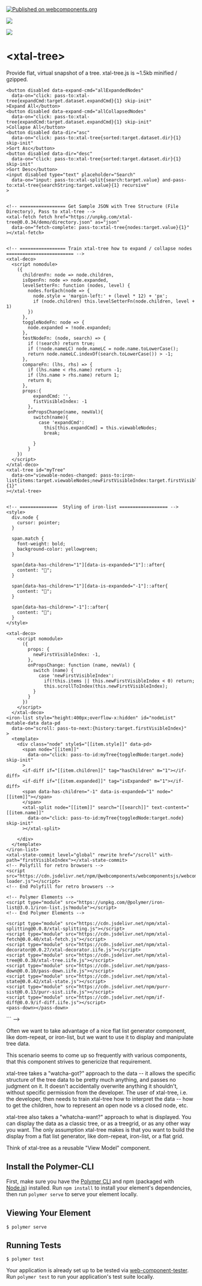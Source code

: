 [![Published on webcomponents.org](https://img.shields.io/badge/webcomponents.org-published-blue.svg)](https://www.webcomponents.org/element/bahrus/xtal-tree)

<a href="https://nodei.co/npm/xtal-tree/"><img src="https://nodei.co/npm/xtal-tree.png"></a>

<img src="http://img.badgesize.io/https://unpkg.com/xtal-tree@0.0.34/build/ES6/xtal-tree.iife.js?compression=gzip">

# \<xtal-tree\>

Provide flat, virtual snapshot of a tree.  xtal-tree.js is ~1.5kb minified / gzipped.

<!--
```
<custom-element-demo>
  <template>
  <div data-pd>
    <xtal-state-parse level="global" parse="location.href" with-url-pattern="id=(?<storeId>[a-z0-9-]*)" 
      data-on="no-match: pass-to:purr-sist{create:target.dataset.noMatch}"
    ></xtal-state-parse>
    <xtal-state-watch level="global" watch data-on="history-changed: pass-to:purr-sist{storeId:target.history.storeId}"></xtal-state-watch>
    <purr-sist persist data-on="value-changed: pass-to-next:{input:target.value}
            store-id-changed: pass-to:xtal-state-commit{url:target.storeId;history:target.storeId}
    "></purr-sist>    
    <xtal-state-watch watch level="global" 
      data-on="history-changed: 
                pass-to:xtal-tree{firstVisibleIndex:target.history.firstVisibleIndex}
              "
    ></xtal-state-watch>
    <h3>Basic xtal-tree demo</h3>
   
    <!--   Expand All / Collapse All / Sort  / Search Buttons -->
    
    <button disabled data-expand-cmd="allExpandedNodes"
      data-on="click: pass-to:xtal-tree{expandCmd:target.dataset.expandCmd}{1} skip-init"
    >Expand All</button>
    <button disabled data-expand-cmd="allCollapsedNodes"
      data-on="click: pass-to:xtal-tree{expandCmd:target.dataset.expandCmd}{1} skip-init"
    >Collapse All</button>
    <button disabled data-dir="asc"
      data-on="click: pass-to:xtal-tree{sorted:target.dataset.dir}{1} skip-init"
    >Sort Asc</button>
    <button disabled data-dir="desc"
      data-on="click: pass-to:xtal-tree{sorted:target.dataset.dir}{1} skip-init"
    >Sort Desc</button>
    <input disabled type="text" placeholder="Search"
      data-on="input: pass-to:xtal-split{search:target.value} and-pass-to:xtal-tree{searchString:target.value}{1} recursive"
    >
    

    <!-- ================= Get Sample JSON with Tree Structure (File Directory), Pass to xtal-tree -->
    <xtal-fetch fetch href="https://unpkg.com/xtal-tree@0.0.34/demo/directory.json" as="json"
      data-on="fetch-complete: pass-to:xtal-tree{nodes:target.value}{1}"
    ></xtal-fetch>
    

    <!-- ================= Train xtal-tree how to expand / collapse nodes ========================= -->
    <xtal-deco>
      <script nomodule>
        ({
          childrenFn: node => node.children,
          isOpenFn: node => node.expanded,
          levelSetterFn: function (nodes, level) {
            nodes.forEach(node => {
              node.style = 'margin-left:' + (level * 12) + 'px';
              if (node.children) this.levelSetterFn(node.children, level + 1)
            })
          },
          toggleNodeFn: node => {
            node.expanded = !node.expanded;
          },
          testNodeFn: (node, search) => {
            if (!search) return true;
            if (!node.nameLC) node.nameLC = node.name.toLowerCase();
            return node.nameLC.indexOf(search.toLowerCase()) > -1;
          },
          compareFn: (lhs, rhs) => {
            if (lhs.name < rhs.name) return -1;
            if (lhs.name > rhs.name) return 1;
            return 0;
          },
          props:{
              expandCmd: '',
              fistVisibleIndex: -1
            },
            onPropsChange(name, newVal){
              switch(name){
                case 'expandCmd':
                  this[this.expandCmd] = this.viewableNodes;
                  break;
                  
              }
            }
        })
      </script>
    </xtal-deco>
    <xtal-tree id="myTree"
      data-on="viewable-nodes-changed: pass-to:iron-list{items:target.viewableNodes;newFirstVisibleIndex:target.firstVisibleIndex}{1}"
    ></xtal-tree>
    

    <!-- ==============  Styling of iron-list ================== -->
    <style>
      div.node {
        cursor: pointer;
      }

      span.match {
        font-weight: bold;
        background-color: yellowgreen;
      }

      span[data-has-children="1"][data-is-expanded="1"]::after{
        content: "📖";
      }

      span[data-has-children="1"][data-is-expanded="-1"]::after{
        content: "📕";
      }

      span[data-has-children="-1"]::after{
        content: "📝";
      }
    </style>
    
    <xtal-deco>
        <script nomodule>
          ({
            props: {
              newFirstVisibleIndex: -1,
            },
            onPropsChange: function (name, newVal) {
              switch (name) {
                case 'newFirstVisibleIndex':
                  if(!this.items || this.newFirstVisibleIndex < 0) return;
                  this.scrollToIndex(this.newFirstVisibleIndex);
              }
            }
          })
        </script>
      </xtal-deco>
    <iron-list style="height:400px;overflow-x:hidden" id="nodeList" mutable-data data-pd
      data-on="scroll: pass-to-next:{history:target.firstVisibleIndex}"
    >
      <template>
        <div class="node" style$="[[item.style]]" data-pd>
          <span node="[[item]]"
            data-on="click: pass-to-id:myTree{toggledNode:target.node} skip-init"
          >
          <if-diff if="[[item.children]]" tag="hasChildren" m="1"></if-diff>
          <if-diff if="[[item.expanded]]" tag="isExpanded" m="1"></if-diff>
          <span data-has-children="-1" data-is-expanded="1" node="[[item]]"></span>
          </span>
          <xtal-split node="[[item]]" search="[[search]]" text-content="[[item.name]]"
            data-on="click: pass-to-id:myTree{toggledNode:target.node} skip-init"
          ></xtal-split>
          
        </div>
      </template>
    </iron-list>
    <xtal-state-commit level="global" rewrite href="/scroll" with-path="firstVisibleIndex"></xtal-state-commit>
    <!-- Polyfill for retro browsers -->
    <script src="https://cdn.jsdelivr.net/npm/@webcomponents/webcomponentsjs/webcomponents-loader.js"></script>
    <!-- End Polyfill for retro browsers -->

    <!-- Polymer Elements -->
    <script type="module" src="https://unpkg.com/@polymer/iron-list@3.0.1/iron-list.js?module"></script>
    <!-- End Polymer Elements -->

    <script type="module" src="https://cdn.jsdelivr.net/npm/xtal-splitting@0.0.8/xtal-splitting.js"></script>
    <script type="module" src="https://cdn.jsdelivr.net/npm/xtal-fetch@0.0.40/xtal-fetch.js"></script>
    <script type="module" src="https://cdn.jsdelivr.net/npm/xtal-decorator@0.0.27/xtal-decorator.iife.js"></script>
    <script type="module" src="https://cdn.jsdelivr.net/npm/xtal-tree@0.0.38/xtal-tree.iife.js"></script>
    <script type="module" src="https://cdn.jsdelivr.net/npm/pass-down@0.0.10/pass-down.iife.js"></script>
    <script type="module" src="https://cdn.jsdelivr.net/npm/xtal-state@0.0.42/xtal-state.js"></script>
    <script type="module" src="https://cdn.jsdelivr.net/npm/purr-sist@0.0.13/purr-sist.iife.js"></script>
    <script type="module" src="https://cdn.jsdelivr.net/npm/if-diff@0.0.9/if-diff.iife.js"></script>
    <pass-down></pass-down>
  </div>
  </template>
</custom-element-demo>
```
-->

Often we want to take advantage of a nice flat list generator component, like dom-repeat, or iron-list, but we want to use it to display and manipulate tree data.

This scenario seems to come up so frequently with various components, that this component strives to genericize that requirement.

xtal-tree takes a "watcha-got?" approach to the data -- it allows the specific structure of the tree data to be pretty much anything, and passes no judgment on it.   It doesn't accidentally overwrite anything it shouldn't, without specific permission from the developer. The user of xtal-tree, i.e. the developer, then needs to train xtal-tree how to interpret the data -- how to get the children, how to represent an open node vs a closed node, etc.

xtal-tree also takes a "whatcha-want?" approach to what is displayed.  You can display the data as a classic tree, or as a treegrid, or as any other way you want.  The only assumption xtal-tree makes is that you want to build the display from a flat list generator, like dom-repeat, iron-list, or a flat grid.  

Think of xtal-tree as a reusable "View Model" component.


## Install the Polymer-CLI

First, make sure you have the [Polymer CLI](https://www.npmjs.com/package/polymer-cli) and npm (packaged with [Node.js](https://nodejs.org)) installed. Run `npm install` to install your element's dependencies, then run `polymer serve` to serve your element locally.

## Viewing Your Element

```
$ polymer serve
```

## Running Tests

```
$ polymer test
```

Your application is already set up to be tested via [web-component-tester](https://github.com/Polymer/web-component-tester). Run `polymer test` to run your application's test suite locally.
